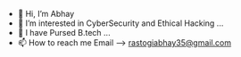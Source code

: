 - 👋 Hi, I’m Abhay
- 👀 I’m interested in CyberSecurity and Ethical Hacking ...
- 🌱 I have Pursed B.tech ...
- 📫 How to reach me Email --> rastogiabhay35@gmail.com
